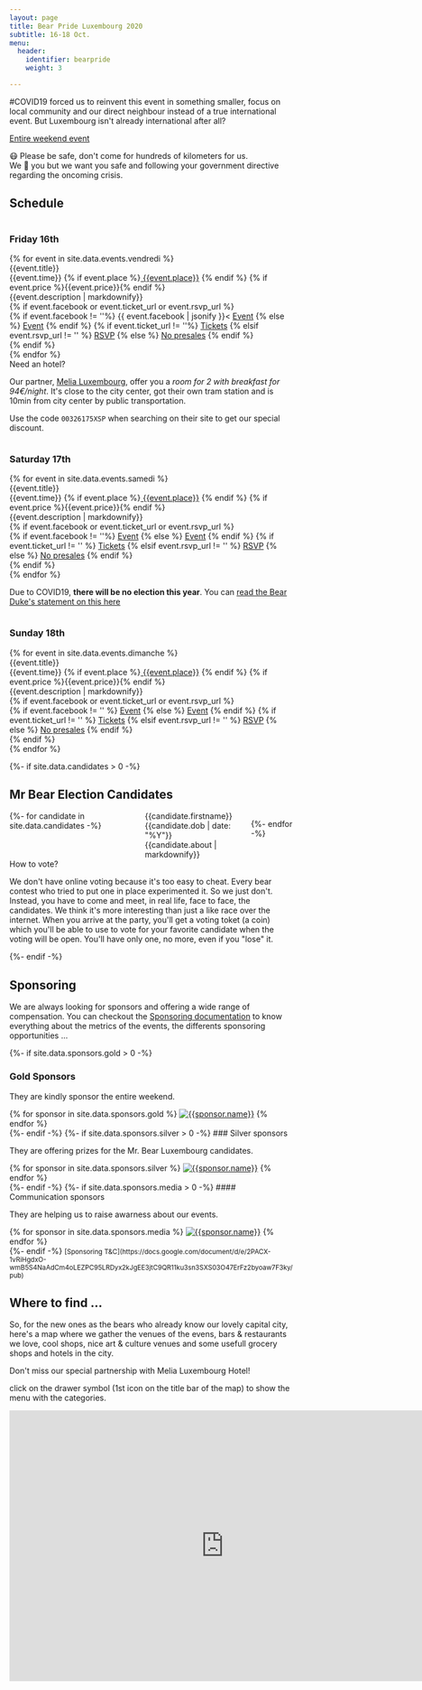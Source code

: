 ```yaml
---
layout: page
title: Bear Pride Luxembourg 2020
subtitle: 16-18 Oct.
menu:
  header:
    identifier: bearpride
    weight: 3

---
```

#COVID19 forced us to reinvent this event in something smaller, focus on local community and our direct neighbour instead of a true international event. But Luxembourg isn't already international after all?

<a href="https://www.facebook.com/events/1817803265022358" class="ui facebook button"><i class="facebook icon"></i> Entire weekend event</a>
<!-- <a href="https://tickets.bears.lu/e/23/bear-pride-luxembourg-2019?ref=site" class="ui brown button"><i class="ticket alternate  icon"></i> Entire weekend pass (with discount)</a> -->

<div class="ui message warning">
  <p>😷 Please be safe, don't come for hundreds of kilometers for us.<br/>We 🤎 you but we want you safe and following your government directive regarding the oncoming crisis.</p>
</div>

## Schedule

<div class="ui stackable three column grid">
<div class="column">
<h3>Friday 16th</h3>
    {% for event in site.data.events.vendredi %}
    <div class="ui raised fluid card">
        <div class="content">
            <div class="header">{{event.title}}</div>
            <div class="meta">{{event.time}} {% if event.place %}<a href="{{event.place_url}}" title="{{event.place}}"><i class="small building icon"></i> {{event.place}}</a> {% endif %} {% if event.price %}<i class="euro icon"></i>{{event.price}}{% endif %}</div>
            <div class="description">{{event.description | markdownify}}</div>
        </div>
        {% if event.facebook or event.ticket_url or event.rsvp_url %}
        <div class="extra content">
            <div class="ui two buttons">
                {% if event.facebook != ''%}
                {{ event.facebook | jsonify }}<
                <a href="{{event.facebook}}" class="ui  button"><i class="facebook blue icon"></i> Event</a>
                {% else %}
                <a href="#" class="ui disabled button"><i class="facebook blue icon"></i> Event</a>
                {% endif %}
                {% if event.ticket_url != ''%}
                <a href="{{event.ticket_url}}" class="ui button"><i class="ticket alternate red icon"></i> Tickets</a>
                {% elsif event.rsvp_url != '' %}
                <a href="{{event.rsvp_url}}" class="ui button">RSVP</a>
                {% else %}
                <a href="#" class="ui disabled button"><i class="ticket alternate red icon"></i> No presales</a>
                {% endif %}
            </div>
        </div>
        {% endif %}
    </div>
    {% endfor %}
    <div class="ui floating message">
        <div class="header"><i class="icon hotel"></i> Need an hotel?</div>
        <p>Our partner, <a href="http://melia.lu" title="See our partner">Melia Luxembourg</a>, offer you a <em>room for 2 with breakfast for 94€/night</em>. It's close to the city center, got their own tram station and is 10min from city center by public transportation.</p>
        <p>Use the code <code>00326175XSP</code> when searching on their site to get our special discount.</p>
    </div>
</div>
<div class="column">
    <h3>Saturday 17th</h3>
    {% for event in site.data.events.samedi %}
    <div class="ui raised fluid card">
        <div class="content">
            <div class="header">{{event.title}}</div>
            <div class="meta">{{event.time}} {% if event.place %}<a href="{{event.place_url}}" title="{{event.place}}"><i class="small building icon"></i> {{event.place}}</a> {% endif %} {% if event.price %}<i class="euro icon"></i>{{event.price}}{% endif %}</div>
            <div class="description">{{event.description | markdownify}}</div>
        </div>
        {% if event.facebook or  event.ticket_url or event.rsvp_url %}
        <div class="extra content">
            <div class="ui two buttons">
                {% if event.facebook != ''%}
                <a href="{{event.facebook}}" class="ui  button"><i class="facebook blue icon"></i> Event</a>
                {% else %}
                <a href="#" class="ui disabled button"><i class="facebook blue icon"></i> Event</a>
                {% endif %}
                {% if event.ticket_url != '' %}
                <a href="{{event.ticket_url}}" class="ui button"><i class="ticket alternate red icon"></i> Tickets</a>
                {% elsif event.rsvp_url != '' %}
                <a href="{{event.rsvp_url}}" class="ui button">RSVP</a>
                {% else %}
                <a href="#" class="ui disabled button"><i class="ticket alternate red icon"></i> No presales</a>
                {% endif %}
            </div>
        </div>
        {% endif %}
    </div>
    {% endfor %}
    <div class="ui message info">
      <p>Due to COVID19, <strong>there will be no election this year</strong>. You can <a href="/news/2020/09/22/mr-bear-2020-will-stay-for-another-year/" title="read the Bear Duke's statement">read the Bear Duke's statement on this here</a></p>
    </div>

</div>
<div class="column">
    <h3>Sunday 18th</h3>
    {% for event in site.data.events.dimanche %}
    <div class="ui raised fluid card">
        <div class="content">
            <div class="header">{{event.title}}</div>
            <div class="meta">{{event.time}} {% if event.place %}<a href="{{event.place_url}}" title="{{event.place}}"><i class="small building icon"></i> {{event.place}}</a> {% endif %} {% if event.price %}<i class="euro icon"></i>{{event.price}}{% endif %}</div>
            <div class="description">{{event.description | markdownify}}</div>
        </div>
        {% if event.facebook or event.ticket_url or event.rsvp_url %}
        <div class="extra content">
            <div class="ui two buttons">
                {% if event.facebook != '' %}
                <a href="{{event.facebook}}" class="ui  button"><i class="facebook blue icon"></i> Event</a>
                {% else %}
                <a href="#" class="ui disabled button"><i class="facebook blue icon"></i> Event</a>
                {% endif %}
                {% if event.ticket_url != '' %}
                <a href="{{event.ticket_url}}" class="ui button"><i class="ticket alternate red icon"></i> Tickets</a>
                {% elsif event.rsvp_url != '' %}
                <a href="{{event.rsvp_url}}" class="ui button">RSVP</a>
                {% else %}
                <a href="#" class="ui disabled button"><i class="ticket alternate red icon"></i> No presales</a>
                {% endif %}
            </div>
        </div>
        {% endif %}
    </div>
    {% endfor %}
    <!-- <div class="ui message">
    <div class="header">Saunas</div>
    <p><a href="http://zenhit.be" title="Gay Wellness Sauna in Luxembourg">Zenhit Sauna</a> organise a <a href="https://www.facebook.com/events/728419207585197/" title="See the event on facebook"><i class="icon facebook"></i>After Bear Sunday</a> after each <a href="http://woofmenonly.com" title="The men-only gay party for kinkster and bears">Woof men-only party</a> in Luxembourg. Only 5€ entry.</p>
    </div> -->

</div>
</div>

{%- if site.data.candidates > 0 -%}
## Mr Bear Election Candidates

<div class="ui stackable four columns grid">
{%- for candidate in site.data.candidates -%}
    <div class="column">
        <div class="ui fluid card">
            <div class="image">
                <img src="{{candidate.photos[1]}}" alt="">
            </div>
            <div class="content">
                <div class="header">{{candidate.firstname}}</div>
                <div class="meta">{{candidate.dob | date: "%Y"}}</div>
                <div class="description">{{candidate.about | markdownify}}</div>
            </div>
        </div>
    </div>

{%- endfor -%}

</div>

<div class="ui message info">
  <div class="header">How to vote?</div>
  <p>We don't have online voting because it's too easy to cheat. Every bear contest who tried to put one in place experimented it. So we just don't.<br>
    Instead, you have to come and meet, in real life, face to face, the candidates. We think it's more interesting than just a like race over the internet. When you arrive at the party, you'll get a voting toket (a coin) which you'll be able to use to vote for your favorite candidate when the voting will be open. You'll have only one, no more, even if you "lose" it.</p>
</div>
{%- endif -%}

<!-- <div class="ui message info">The application are closed. Discover the contestant soon here. </div>

Want to be the next Mr Bear Luxembourg ?

<a href="https://forms.gle/qgskYjs1WU13GUid8" class="ui disabled brown button">Fill the application form online</a> -->

## Sponsoring

<div class="ui message">
We are always looking for sponsors and offering a wide range of compensation. You can checkout the <a href="https://docs.google.com/document/d/e/2PACX-1vQJip54iVy5ryeDAR_27EH07-7hl0aUwIReRTd1Er0H7XNZhpztbgDvcnUJ3OLxNnvq-OxXTm6JtjRf/pub" title="Sponsoring documentation">Sponsoring documentation</a> to know everything about the metrics of the events, the differents sponsoring opportunities ...
</div>

{%- if site.data.sponsors.gold > 0 -%}
### Gold Sponsors

They are kindly sponsor the entire weekend.

<div class="ui medium rounded images">
{% for sponsor in site.data.sponsors.gold %}
            <a href="{{sponsor.url}}" title="{{sponsor.title}}"><img src="{{sponsor.image}}" alt="{{sponsor.name}}" class="ui image"></a>
{% endfor %}
</div>
{%- endif -%}
{%- if site.data.sponsors.silver > 0 -%}
### Silver sponsors

They are offering prizes for the Mr. Bear Luxembourg candidates.

<div class="ui tiny images">
{% for sponsor in site.data.sponsors.silver %}
            <a href="{{sponsor.url}}" title="{{sponsor.title}}"><img src="{{sponsor.image}}" alt="{{sponsor.name}}" class="ui image"></a>
{% endfor %}
</div>
{%- endif -%}
{%- if site.data.sponsors.media > 0 -%}
#### Communication sponsors

They are helping us to raise awarness about our events.

<div class="ui mini images">
{% for sponsor in site.data.sponsors.media %}
            <a href="{{sponsor.url}}" title="{{sponsor.title}}"><img src="{{sponsor.image}}" alt="{{sponsor.name}}" class="ui image"></a>
{% endfor %}

</div>
{%- endif -%}
<small>[Sponsoring T&C](https://docs.google.com/document/d/e/2PACX-1vRiHgdxO-wmB5S4NaAdCm4oLEZPC95LRDyx2kJgEE3jtC9QR11ku3sn3SXS03O47ErFz2byoaw7F3ky/pub)</small>

## Where to find ...

So, for the new ones as the bears who already know our lovely capital city, here's a map where we gather the venues of the evens, bars & restaurants we love, cool shops, nice art & culture venues and some usefull grocery shops and hotels in the city.

Don't miss our special partnership with Melia Luxembourg Hotel!

<i class="info circle blue icon"></i>click on the drawer symbol (1st icon on the title bar of the map) to show the menu with the categories.

<iframe src="https://www.google.com/maps/d/u/1/embed?mid=1Y5-12S01_kVDaGj8hVwH4rOFlIORfDgS" width="760" height="480" style="border:none"></iframe>
